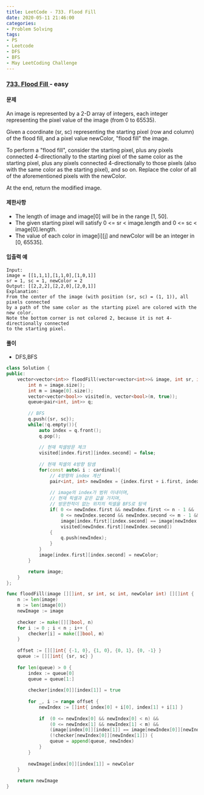 ```yaml
---
title: LeetCode - 733. Flood Fill
date: 2020-05-11 21:46:00
categories:
- Problem Solving
tags:
- PS
- Leetcode
- DFS
- BFS
- May LeetCoding Challenge
---
```


### [ 733. Flood Fill ](https://leetcode.com/problems/flood-fill/) - easy

#### 문제

An image is represented by a 2-D array of integers, each integer representing the pixel value of the image (from 0 to 65535).

Given a coordinate (sr, sc) representing the starting pixel (row and column) of the flood fill, and a pixel value newColor, "flood fill" the image.

To perform a "flood fill", consider the starting pixel, plus any pixels connected 4-directionally to the starting pixel of the same color as the starting pixel, plus any pixels connected 4-directionally to those pixels (also with the same color as the starting pixel), and so on. Replace the color of all of the aforementioned pixels with the newColor.

At the end, return the modified image. 

#### 제한사항

  - The length of image and image[0] will be in the range [1, 50].
  - The given starting pixel will satisfy 0 <= sr < image.length and 0 <= sc < image[0].length.
  - The value of each color in image[i][j] and newColor will be an integer in [0, 65535].
  
#### 입출력 예

```
Input: 
image = [[1,1,1],[1,1,0],[1,0,1]]
sr = 1, sc = 1, newColor = 2
Output: [[2,2,2],[2,2,0],[2,0,1]]
Explanation: 
From the center of the image (with position (sr, sc) = (1, 1)), all pixels connected 
by a path of the same color as the starting pixel are colored with the new color.
Note the bottom corner is not colored 2, because it is not 4-directionally connected
to the starting pixel.
```

#### 풀이
  - DFS,BFS

```cpp
class Solution {
public:
    vector<vector<int>> floodFill(vector<vector<int>>& image, int sr, int sc, int newColor) {
        int n = image.size();
        int m = image[0].size();
        vector<vector<bool>> visited(n, vector<bool>(m, true));
        queue<pair<int, int>> q;
        
        // BFS
        q.push({sr, sc});
        while(!q.empty()){
            auto index = q.front();
            q.pop();
                
            // 현재 픽셀방문 체크
            visited[index.first][index.second] = false;
                
            // 현재 픽셀의 4방향 탐샘
            for(const auto& i : cardinal){
                // 4방향의 index 계산
                pair<int, int> newIndex = {index.first + i.first, index.second + i.second};
                
                // image의 index가 범위 이내이며,
                // 현재 픽셀과 같은 값을 가지며,
                // 방문한적이 없는 위치의 픽셀을 BFS로 탐색
                if( 0 <= newIndex.first && newIndex.first <= n - 1 && 
                    0 <= newIndex.second && newIndex.second <= m - 1 &&
                    image[index.first][index.second] == image[newIndex.first][newIndex.second] &&
                    visited[newIndex.first][newIndex.second])
                {
                    q.push(newIndex);    
                }
            }      
            image[index.first][index.second] = newColor;
        }

        return image;
    }
};
```

```go
func floodFill(image [][]int, sr int, sc int, newColor int) [][]int {
    n := len(image)
    m := len(image[0])
    newImage := image
    
    checker := make([][]bool, n)
    for i := 0 ; i < n ; i++ {
        checker[i] = make([]bool, m)
    }
    
    offset := [][]int{ {-1, 0}, {1, 0}, {0, 1}, {0, -1} }
    queue := [][]int{ {sr, sc} }
    
    for len(queue) > 0 {
        index := queue[0]
        queue = queue[1:]
            
        checker[index[0]][index[1]] = true
        
        for _, i := range offset {
            newIndex := []int{ index[0] + i[0], index[1] + i[1] }
            
            if  (0 <= newIndex[0] && newIndex[0] < n) &&
                (0 <= newIndex[1] && newIndex[1] < m) &&
                (image[index[0]][index[1]] == image[newIndex[0]][newIndex[1]]) && 
                (!checker[newIndex[0]][newIndex[1]]) {
                queue = append(queue, newIndex)
            }
        }
        
        newImage[index[0]][index[1]] = newColor 
    }
    
    return newImage
}
```
